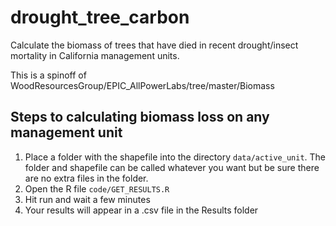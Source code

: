 # drought_tree_carbon
Calculate the biomass of trees that have died in recent drought/insect mortality in California management units.

This is a spinoff of WoodResourcesGroup/EPIC_AllPowerLabs/tree/master/Biomass

## Steps to calculating biomass loss on any management unit
1. Place a folder with the shapefile into the directory `data/active_unit`. The folder and shapefile can be called whatever you want but be sure there are no extra files in the folder.
2. Open the R file `code/GET_RESULTS.R`
3. Hit run and wait a few minutes
4. Your results will appear in a .csv file in the Results folder